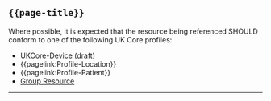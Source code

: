 ## <code>{{page-title}}</code>
	
Where possible, it is expected that the resource being referenced SHOULD conform to one of the following UK Core profiles:

* [UKCore-Device (draft)]("https://simplifier.net/guide/UKCoreImplementationGuideAssetsinDevelopment/Home/ProfilesandExtensions/Profile-UKCore-Device)
* {{pagelink:Profile-Location}}
* {{pagelink:Profile-Patient}}
* [Group Resource](https://www.hl7.org/fhir/r4/group.html)

---
